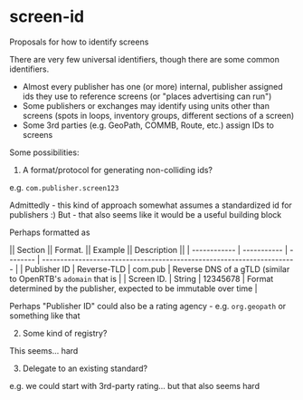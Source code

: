 # screen-id
Proposals for how to identify screens

There are very few universal identifiers, though there are some common identifiers.

* Almost every publisher has one (or more) internal, publisher assigned ids they use to reference screens (or "places advertising can run")
* Some publishers or exchanges may identify using units other than screens (spots in loops, inventory groups, different sections of a screen)
* Some 3rd parties (e.g. GeoPath, COMMB, Route, etc.) assign IDs to screens

Some possibilities:

1. A format/protocol for generating non-colliding ids?

e.g. `com.publisher.screen123`

Admittedly - this kind of approach somewhat assumes a standardized id for publishers :) But - that also seems like it would be a useful building block

Perhaps formatted as

|| Section    || Format.    || Example || Description                                                           ||
| ------------ | ----------- | -------- | ---------------------------------------------------------------------- |
| Publisher ID | Reverse-TLD | com.pub  | Reverse DNS of a gTLD (similar to OpenRTB's `adomain` that is          |
| Screen ID.   | String      | 12345678 | Format determined by the publisher, expected to be immutable over time |

Perhaps "Publisher ID" could also be a rating agency - e.g. `org.geopath` or something like that

2. Some kind of registry?

This seems... hard

3. Delegate to an existing standard?

e.g. we could start with 3rd-party rating... but that also seems hard

